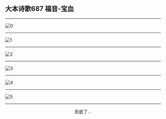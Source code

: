 
## 大本诗歌687 福音-宝血
        
<div id="aplayer0"></div>

---

<img alt="0" data-original="/data/d0682/0.png">

---

<img alt="1" data-original="/data/d0682/1.png">

---

<img alt="2" data-original="/data/d0682/2.png">

---

<img alt="3" data-original="/data/d0682/3.png">

---

<img alt="4" data-original="/data/d0682/4.png">

---

<img alt="5" data-original="/data/d0682/5.png">

---

<p style="text-align: center">到底了...</p>

<script src="/js/dist-view.js"></script>

<script>
MAIN.id = 'd0682';
        
const ap0 = new APlayer({
    container: document.getElementById('aplayer0'),
    volume: 1,
    loop: 'none',
    preload: 'none',
    audio: [{
        name: '大本诗歌687.mp3',
        artist: '大本诗歌',
        url: 'https://res.wx.qq.com/voice/getvoice?mediaid=MzI0NTk3MDM5M18yMjQ3NDk2MjY1',
        cover: '/favicon'
    }]
});
</script>
